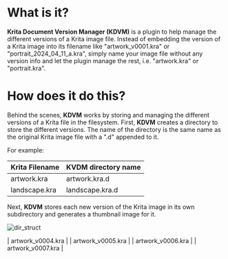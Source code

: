 # What is it?
**Krita Document Version Manager (KDVM)** is a plugin to help manage the different versions of a Krita image file. Instead of embedding the version of a Krita image into its filename like "artwork_v0001.kra" or "portrait_2024_04_11_a.kra", simply name your image file without any version info and let the plugin manage the rest, i.e. "artwork.kra" or "portrait.kra".

# How does it do this?
Behind the scenes, **KDVM** works by storing and managing the different versions of a Krita file in the filesystem. First, **KDVM** creates a directory to store the different versions. The name of the directory is the same name as the original Krita image file with a ".d" appended to it. 

For example:

|Krita Filename|**KVDM** directory name|
|--------------|-----------------------|
|artwork.kra   | artwork.kra.d         |
|landscape.kra | landscape.kra.d       |

Next, **KDVM** stores each new version of the Krita image in its own subdirectory and generates a thumbnail image for it.

![dir_struct](https://github.com/mellowed100/Krita-Document-Version-Manager/assets/55254872/9df3a03b-0cc7-49f9-935c-0dd65b81cd27)



| artwork_v0004.kra |
| artwork_v0005.kra |
| artwork_v0006.kra |
| artwork_v0007.kra |

